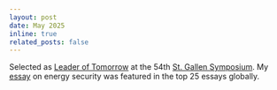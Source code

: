 ```yaml
---
layout: post
date: May 2025
inline: true
related_posts: false
---
```


Selected as [Leader of Tomorrow](https://symposium.org/community/young-community/#lot) at the 54th [St. Gallen Symposium](https://symposium.org/). My [essay](https://symposium.org/wp-content/uploads/2025/04/73645568_Top-25_Nyamollo.pdf) on energy security was featured in the top 25 essays globally.
